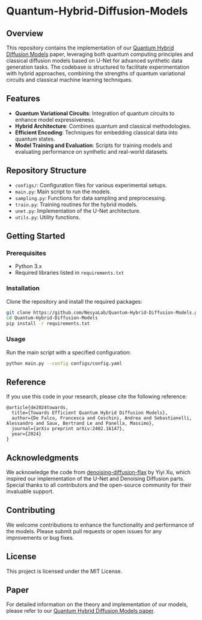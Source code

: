 # Quantum-Hybrid-Diffusion-Models

## Overview

This repository contains the implementation of our [Quantum Hybrid Diffusion Models](https://arxiv.org/abs/2402.16147) paper, leveraging both quantum computing principles and classical diffusion models based on U-Net for advanced synthetic data generation tasks. The codebase is structured to facilitate experimentation with hybrid approaches, combining the strengths of quantum variational circuits and classical machine learning techniques.

## Features

- **Quantum Variational Circuits**: Integration of quantum circuits to enhance model expressiveness.
- **Hybrid Architecture**: Combines quantum and classical methodologies.
- **Efficient Encoding**: Techniques for embedding classical data into quantum states.
- **Model Training and Evaluation**: Scripts for training models and evaluating performance on synthetic and real-world datasets.

## Repository Structure

- `configs/`: Configuration files for various experimental setups.
- `main.py`: Main script to run the models.
- `sampling.py`: Functions for data sampling and preprocessing.
- `train.py`: Training routines for the hybrid models.
- `unet.py`: Implementation of the U-Net architecture.
- `utils.py`: Utility functions.

## Getting Started

### Prerequisites

- Python 3.x
- Required libraries listed in `requirements.txt`

### Installation

Clone the repository and install the required packages:

```bash
git clone https://github.com/NesyaLab/Quantum-Hybrid-Diffusion-Models.git
cd Quantum-Hybrid-Diffusion-Models
pip install -r requirements.txt
```

### Usage

Run the main script with a specified configuration:

```bash
python main.py --config configs/config.yaml
```

## Reference

If you use this code in your research, please cite the following reference:

```
@article{de2024towards,
  title={Towards Efficient Quantum Hybrid Diffusion Models},
  author={De Falco, Francesca and Ceschini, Andrea and Sebastianelli, Alessandro and Saux, Bertrand Le and Panella, Massimo},
  journal={arXiv preprint arXiv:2402.16147},
  year={2024}
}
```

## Acknowledgments

We acknowledge the code from [denoising-diffusion-flax](https://github.com/yiyixuxu/denoising-diffusion-flax) by Yiyi Xu, which inspired our implementation of the U-Net and Denoising Diffusion parts. Special thanks to all contributors and the open-source community for their invaluable support.

## Contributing

We welcome contributions to enhance the functionality and performance of the models. Please submit pull requests or open issues for any improvements or bug fixes.

## License

This project is licensed under the MIT License.

## Paper

For detailed information on the theory and implementation of our models, please refer to our [Quantum Hybrid Diffusion Models paper](https://arxiv.org/abs/2402.16147).





